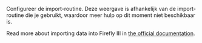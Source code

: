 Configureer de import-routine. Deze weergave is afhankelijk van de import-routine die je gebruikt, waardoor meer hulp op dit moment niet beschikbaar is.

Read more about importing data into Firefly III in [the official documentation](https://docs.firefly-iii.org/).